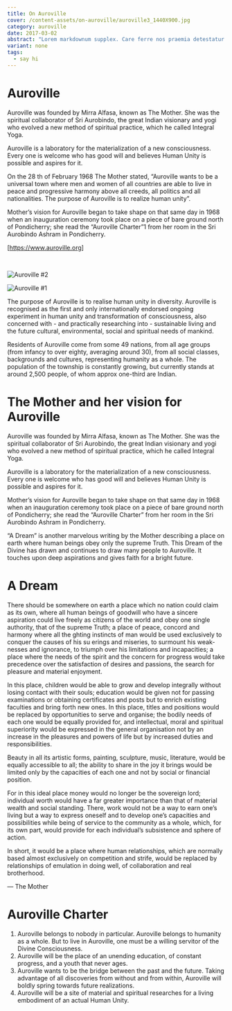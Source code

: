 ```yaml
---
title: On Auroville
cover: /content-assets/on-auroville/auroville3_1440X900.jpg
category: auroville
date: 2017-03-02
abstract: "Lorem markdownum supplex. Care ferre nos praemia detestatur oderit vitatumque, tardius pello ostentare; dixit."
variant: none
tags:
  - say hi
---
```


# Auroville

Auroville was founded by Mirra Alfasa, known as The Mother. She was the spiritual collaborator of Sri Aurobindo, the great Indian visionary and yogi who evolved a new method of spiritual practice, which he called Integral Yoga.

Auroville is a laboratory for the materialization of a new consciousness. Every one is welcome who has good will and believes Human Unity is possible and aspires for it.

On the 28 th of February 1968 The Mother stated, “Auroville wants to be a universal town where men and women of all countries are able to live in peace and progressive harmony above all creeds, all politics and all nationalities. The purpose of Auroville is to realize human unity”.

Mother’s vision for Auroville began to take shape on that same day in 1968 when an inauguration ceremony took place on a piece of bare ground north of Pondicherry; she read the “Auroville Charter”1 from her room in the Sri Aurobindo Ashram in Pondicherry.

[https://www.auroville.org]

&nbsp;&nbsp;


![Auroville #2](/content-assets/on-auroville/auroville2.jpg)

![Auroville #1](/content-assets/on-auroville/auroville1.jpg)

The purpose of Auroville is to realise human unity in diversity. Auroville is recognised as the first and only internationally endorsed ongoing experiment in human unity and transformation of consciousness, also concerned with - and practically researching into - sustainable living and the future cultural, environmental, social and spiritual needs of mankind.

Residents of Auroville come from some 49 nations, from all age groups (from infancy to over eighty, averaging around 30), from all social classes, backgrounds and cultures, representing humanity as a whole. The population of the township is constantly growing, but currently stands at around 2,500 people, of whom approx one-third are Indian.

# The Mother and her vision for Auroville

Auroville was founded by Mirra Alfasa, known as The Mother. She was the spiritual collaborator of Sri Aurobindo, the great Indian visionary and yogi who evolved a new method of spiritual practice, which he called Integral Yoga. 

Auroville is a laboratory for the materialization of a new consciousness. Every one is welcome who has good will and believes Human Unity is possible and aspires for it. 

Mother’s vision for Auroville began to take shape on that same day in 1968 when an inauguration ceremony took place on a piece of bare ground north of Pondicherry; she read the “Auroville Charter” from her room in the Sri Aurobindo Ashram in Pondicherry. 

“A Dream” is another marvelous writing by the Mother describing a place on earth where human beings obey only the supreme Truth. This Dream of the Divine has drawn and continues to draw many people to Auroville. It touches upon deep aspirations and gives faith for a bright future. 

# A Dream

There should be somewhere on earth a place which no nation could claim as its own, where all human beings of goodwill who have a sincere aspiration could live freely as citizens of the world and obey one single authority, that of the supreme Truth; a place of peace, concord and harmony where all the  ghting instincts of man would be used exclusively to conquer the causes of his su erings and miseries, to surmount his weak- nesses and ignorance, to triumph over his limitations and incapacities; a place where the needs of the spirit and the concern for progress would take precedence over the satisfaction of desires and passions, the search for pleasure and material enjoyment.

In this place, children would be able to grow and develop integrally without losing contact with their souls; education would be given not for passing examinations or obtaining certificates and posts but to enrich existing faculties and bring forth new ones. In this place, titles and positions would be replaced by opportunities to serve and organise; the bodily needs of each one would be equally provided for, and intellectual, moral and spiritual superiority would be expressed in the general organisation not by an increase in the pleasures and powers of life but by increased duties and responsibilities.

Beauty in all its artistic forms, painting, sculpture, music, literature, would be equally accessible to all; the ability to share in the joy it brings would be limited only by the capacities of each one and not by social or financial position.

For in this ideal place money would no longer be the sovereign lord; individual worth would have a far greater importance than that of material wealth and social standing. There, work would not be a way to earn one’s living but a way to express oneself and to develop one’s capacities and possibilities while being of service to the community as a whole, which, for its own part, would provide for each individual’s subsistence and sphere of action.

In short, it would be a place where human relationships, which are normally based almost exclusively on competition and strife, would be replaced by relationships of emulation in doing well, of collaboration and real brotherhood.

— The Mother

# Auroville Charter

1. Auroville belongs to nobody in particular. Auroville belongs to humanity as a whole. But to live in Auroville, one must be a willing servitor of the Divine Consciousness. 
2. Auroville will be the place of an unending education, of constant progress, and a youth that never ages. 
3. Auroville wants to be the bridge between the past and the future. Taking advantage of all discoveries from without and from within, Auroville will boldly spring towards future realizations. 
4. Auroville will be a site of material and spiritual researches for a living embodiment of an actual Human Unity. 

